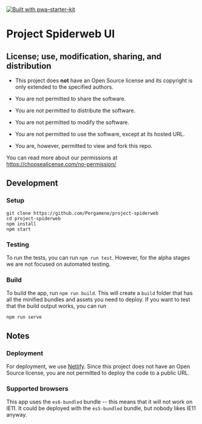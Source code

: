[![Built with pwa–starter–kit](https://img.shields.io/badge/built_with-pwa–starter–kit_-blue.svg)](https://github.com/Polymer/pwa-starter-kit "Built with pwa–starter–kit")

# Project Spiderweb UI

## License; use, modification, sharing, and distribution

* This project does **not** have an Open Source license and its copyright is only extended to the specified authors.
* You are not permitted to share the software.
* You are not permitted to distribute the software.
* You are not permitted to modify the software.
* You are not permitted to use the software, except at its hosted URL.

* You are, however, permitted to view and fork this repo.

You can read more about our permissions at https://choosealicense.com/no-permission/

## Development

### Setup

```
git clone https://github.com/Pergamene/project-spiderweb
cd project-spiderweb
npm install
npm start
```

### Testing

To run the tests, you can run `npm run test`.  However, for the alpha stages we are not focused on automated testing.

### Build

To build the app, run `npm run build`. This will create a `build` folder that has all the minified 
bundles and assets you need to deploy. If you want to test that the build output works, you can run

```
npm run serve
```

## Notes

### Deployment

For deployment, we use [Netlify](https://www.netlify.com/). Since this project does not have an Open Source license, you are not permitted to deploy the code to a public URL.

### Supported browsers
This app uses the `es6-bundled` bundle -- this means that it will not work on IE11. It could be deployed with the `es5-bundled` bundle, but nobody likes IE11 anyway.